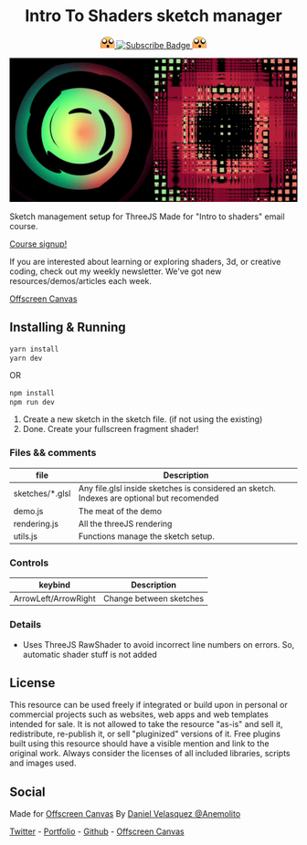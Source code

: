 <h1 align="center">Intro To Shaders sketch manager</h1>

<p align="center">
    <a href="https://offscreencanvas.com" target="_blank" rel="noopener noreferrer">
        <img width="25" src="./logo.png" alt="Offscreen Logo">
    </a>
    <a href="https://offscreencanvas.com" target="_blank" rel="noopener noreferrer">
        <img src="https://img.shields.io/badge/Learn%20More%20Webgl%20In%20The%20Newsletter-8A2BE2" alt="Subscribe Badge">
    </a>
    <a href="https://offscreencanvas.com" target="_blank" rel="noopener noreferrer">
        <img width="25" src="./logo.png" alt="Offscreen Logo">
    </a>
</p>

[![Sketches in the repo](./cover.jpg)](https://offscreencanvas.com/renders/demo-title)

Sketch management setup for ThreeJS Made for "Intro to shaders" email course.

[Course signup!](https://offscreencanvas.com/issues/demo-title)

If you are interested about learning or exploring shaders, 3d, or creative coding, check out my weekly newsletter. We've got new resources/demos/articles each week. 

[Offscreen Canvas](https://offscreencanvas.com/)

## Installing & Running

```
yarn install
yarn dev
```

OR

```
npm install
npm run dev
```

1. Create a new sketch in the sketch file. (if not using the existing)
2. Done. Create your fullscreen fragment shader!

### Files && comments

| file | Description |
| --- | --- |
| sketches/*.glsl | Any file.glsl inside sketches is considered an sketch. Indexes are optional but recomended |
| demo.js | The meat of the demo |
| rendering.js | All the threeJS rendering |
| utils.js | Functions manage the sketch setup. |


### Controls

| keybind | Description |
| --- | --- |
| ArrowLeft/ArrowRight | Change between sketches |

### Details

- Uses ThreeJS RawShader to avoid incorrect line numbers on errors. So, automatic shader stuff is not added

## License

This resource can be used freely if integrated or build upon in personal or commercial projects such as websites, web apps and web templates intended for sale. It is not allowed to take the resource "as-is" and sell it, redistribute, re-publish it, or sell "pluginized" versions of it. Free plugins built using this resource should have a visible mention and link to the original work. Always consider the licenses of all included libraries, scripts and images used.

## Social

Made for [Offscreen Canvas](https://offscreencanvas.com/)
By [Daniel Velasquez @Anemolito](https://twitter.com/Anemolito)

[Twitter](https://twitter.com/Anemolito) - [Portfolio](https://velasquezdaniel.com/) - [Github](https://github.com/Anemolo) - [Offscreen Canvas](https://offscreencanvas.com/)
